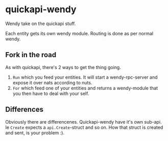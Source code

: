 # quickapi-wendy
Wendy take on the quickapi stuff.

Each entity gets its own wendy module. Routing is done as per normal wendy.

## Fork in the road

As with quickapi, there's 2 ways to get the thing going.

1. `Run` which you feed your entities. It will start a wendy-rpc-server and expose it over nats according to nuts.
2.  `For` which feed one of your entities and returns a wendy-module that you then have to deal with your self.

## Differences

Obviously there are differencenes. Quickapi-wendy have it's own sub-api. Ie `Create` expects a `api.Create`-struct and so on. How that struct is created and sent, is your problem :).